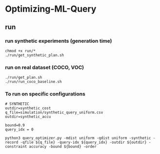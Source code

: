 # Optimizing-ML-Query

## run

### run synthetic experiments (generation time)
```
chmod +x run/*
./run/get_synthetic_plan.sh
```

### run on real dataset (COCO, VOC)

```
./run/get_plan.sh
./run/run_coco_baseline.sh
```

### To run on specific configurations
```
# SYNTHETIC
outdir=synthetic_cost
q_file=simulation/synthetic_query_uniform.csv
outdir=synthetic_accu

bound=0.9
query_idx = 0

python3 query_optimizer.py -mdist uniform -qdist uniform -synthetic -record -qfile ${q_file} -query-idx ${query_idx} -outdir ${outdir} -constraint accuracy -bound ${bound} -order
```